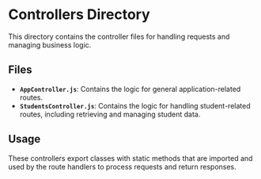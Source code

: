 # Controllers Directory

This directory contains the controller files for handling requests and managing business logic.

## Files

- **`AppController.js`**: Contains the logic for general application-related routes.
- **`StudentsController.js`**: Contains the logic for handling student-related routes, including retrieving and managing student data.

## Usage

These controllers export classes with static methods that are imported and used by the route handlers to process requests and return responses.